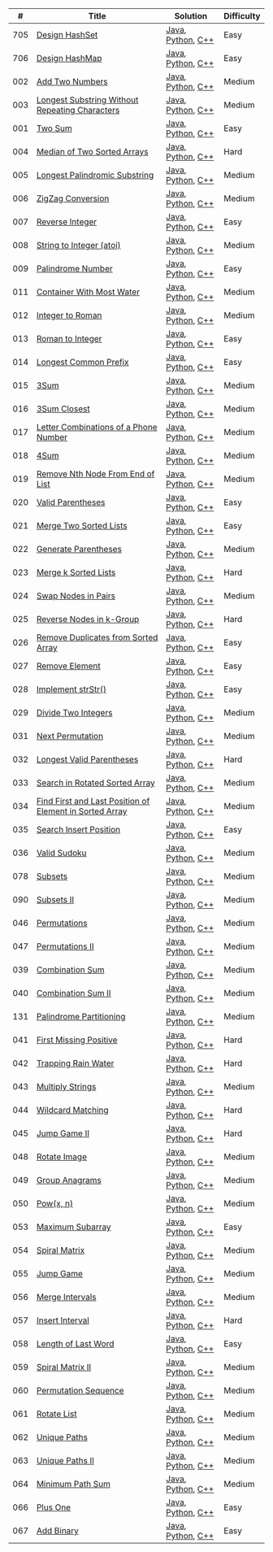
| # | Title | Solution | Difficulty |
|---| ----- | -------- | ---- |
|705|[Design HashSet](https://leetcode.com/problems/design-hashset)|[Java](./algorithms/java/src/_001_705_DesignHashSet/Solutions.java), [Python](./algorithms/python/_001_705_DesignHashSet/Solutions.py), [C++](./algorithms/cpp/_001_705_DesignHashSet/Solutions.cpp)|Easy|
|706|[Design HashMap](https://leetcode.com/problems/design-hashmap)|[Java](./algorithms/java/src/_002_706_DesignHashMap/Solutions.java), [Python](./algorithms/python/_002_706_DesignHashMap/Solutions.py), [C++](./algorithms/cpp/_002_706_DesignHashMap/Solutions.cpp)|Easy|
|002|[Add Two Numbers](https://leetcode.com/problems/add-two-numbers)|[Java](./algorithms/java/src/_003_002_AddTwoNumbers/Solutions.java), [Python](./algorithms/python/_003_002_AddTwoNumbers/Solutions.py), [C++](./algorithms/cpp/_003_002_AddTwoNumbers/Solutions.cpp)|Medium|
|003|[Longest Substring Without Repeating Characters](https://leetcode.com/problems/longest-substring-without-repeating-characters)|[Java](./algorithms/java/src/_004_003_LongestSubstringWithoutRepeatingCharacters/Solutions.java), [Python](./algorithms/python/_004_003_LongestSubstringWithoutRepeatingCharacters/Solutions.py), [C++](./algorithms/cpp/_004_003_LongestSubstringWithoutRepeatingCharacters/Solutions.cpp)|Medium|
|001|[Two Sum](https://leetcode.com/problems/two-sum)|[Java](./algorithms/java/src/_005_001_TwoSum/Solutions.java), [Python](./algorithms/python/_005_001_TwoSum/Solutions.py), [C++](./algorithms/cpp/_005_001_TwoSum/Solutions.cpp)|Easy|
|004|[Median of Two Sorted Arrays](https://leetcode.com/problems/median-of-two-sorted-arrays)|[Java](./algorithms/java/src/_006_004_MedianOfTwoSortedArrays/Solutions.java), [Python](./algorithms/python/_006_004_MedianOfTwoSortedArrays/Solutions.py), [C++](./algorithms/cpp/_006_004_MedianOfTwoSortedArrays/Solutions.cpp)|Hard|
|005|[Longest Palindromic Substring](https://leetcode.com/problems/longest-palindromic-substring)|[Java](./algorithms/java/src/_007_005_LongestPalindromicSubstring/Solutions.java), [Python](./algorithms/python/_007_005_LongestPalindromicSubstring/Solutions.py), [C++](./algorithms/cpp/_007_005_LongestPalindromicSubstring/Solutions.cpp)|Medium|
|006|[ZigZag Conversion](https://leetcode.com/problems/zigzag-conversion)|[Java](./algorithms/java/src/_008_006_ZigZagConversion/Solutions.java), [Python](./algorithms/python/_008_006_ZigZagConversion/Solutions.py), [C++](./algorithms/cpp/_008_006_ZigZagConversion/Solutions.cpp)|Medium|
|007|[Reverse Integer](https://leetcode.com/problems/reverse-integer)|[Java](./algorithms/java/src/_009_007_ReverseInteger/Solutions.java), [Python](./algorithms/python/_009_007_ReverseInteger/Solutions.py), [C++](./algorithms/cpp/_009_007_ReverseInteger/Solutions.cpp)|Easy|
|008|[String to Integer (atoi)](https://leetcode.com/problems/string-to-integer-atoi)|[Java](./algorithms/java/src/_010_008_StringtoInteger_atoi/Solutions.java), [Python](./algorithms/python/_010_008_StringtoInteger_atoi/Solutions.py), [C++](./algorithms/cpp/_010_008_StringtoInteger_atoi/Solutions.cpp)|Medium|
|009|[Palindrome Number](https://leetcode.com/problems/palindrome-number)|[Java](./algorithms/java/src/_011_009_PalindromeNumber/Solutions.java), [Python](./algorithms/python/_011_009_PalindromeNumber/Solutions.py), [C++](./algorithms/cpp/_011_009_PalindromeNumber/Solutions.cpp)|Easy|
|011|[Container With Most Water](https://leetcode.com/problems/container-with-most-water)|[Java](./algorithms/java/src/_012_011_ContainerWithMostWater/Solutions.java), [Python](./algorithms/python/_012_011_ContainerWithMostWater/Solutions.py), [C++](./algorithms/cpp/_012_011_ContainerWithMostWater/Solutions.cpp)|Medium|
|012|[Integer to Roman](https://leetcode.com/problems/integer-to-roman)|[Java](./algorithms/java/src/_013_012_IntegertoRoman/Solutions.java), [Python](./algorithms/python/_013_012_IntegertoRoman/Solutions.py), [C++](./algorithms/cpp/_013_012_IntegertoRoman/Solutions.cpp)|Medium|
|013|[Roman to Integer](https://leetcode.com/problems/roman-to-integer)|[Java](./algorithms/java/src/_014_013_RomantoInteger/Solutions.java), [Python](./algorithms/python/_014_013_RomantoInteger/Solutions.py), [C++](./algorithms/cpp/_014_013_RomantoInteger/Solutions.cpp)|Easy|
|014|[Longest Common Prefix](https://leetcode.com/problems/longest-common-prefix)|[Java](./algorithms/java/src/_015_014_LongestCommonPrefix/Solutions.java), [Python](./algorithms/python/_015_014_LongestCommonPrefix/Solutions.py), [C++](./algorithms/cpp/_015_014_LongestCommonPrefix/Solutions.cpp)|Easy|
|015|[3Sum](https://leetcode.com/problems/3sum)|[Java](./algorithms/java/src/_016_015_3Sum/Solutions.java), [Python](./algorithms/python/_016_015_3Sum/Solutions.py), [C++](./algorithms/cpp/_016_015_3Sum/Solutions.cpp)|Medium|
|016|[3Sum Closest](https://leetcode.com/problems/3sum-closest)|[Java](./algorithms/java/src/_017_016_3SumClosest/Solutions.java), [Python](./algorithms/python/_017_016_3SumClosest/Solutions.py), [C++](./algorithms/cpp/_017_016_3SumClosest/Solutions.cpp)|Medium|
|017|[Letter Combinations of a Phone Number](https://leetcode.com/problems/letter-combinations-of-a-phone-number)|[Java](./algorithms/java/src/_018_017_LetterCombinationsOfAPhoneNumber/Solutions.java), [Python](./algorithms/python/_018_017_LetterCombinationsOfAPhoneNumber/Solutions.py), [C++](./algorithms/cpp/_018_017_LetterCombinationsOfAPhoneNumber/Solutions.cpp)|Medium|
|018|[4Sum](https://leetcode.com/problems/4sum)|[Java](./algorithms/java/src/_019_018_4Sum/Solutions.java), [Python](./algorithms/python/_019_018_4Sum/Solutions.py), [C++](./algorithms/cpp/_019_018_4Sum/Solutions.cpp)|Medium|
|019|[Remove Nth Node From End of List](https://leetcode.com/problems/remove-nth-node-from-end-of-list)|[Java](./algorithms/java/src/_020_019_RemoveNthNodeFromEndOfList/Solutions.java), [Python](./algorithms/python/_020_019_RemoveNthNodeFromEndOfList/Solutions.py), [C++](./algorithms/cpp/_020_019_RemoveNthNodeFromEndOfList/Solutions.cpp)|Medium|
|020|[Valid Parentheses](https://leetcode.com/problems/valid-parentheses)|[Java](./algorithms/java/src/_021_020_ValidParentheses/Solutions.java), [Python](./algorithms/python/_021_020_ValidParentheses/Solutions.py), [C++](./algorithms/cpp/_021_020_ValidParentheses/Solutions.cpp)|Easy|
|021|[Merge Two Sorted Lists](https://leetcode.com/problems/merge-two-sorted-lists)|[Java](./algorithms/java/src/_022_021_MergeTwoSortedLists/Solutions.java), [Python](./algorithms/python/_022_021_MergeTwoSortedLists/Solutions.py), [C++](./algorithms/cpp/_022_021_MergeTwoSortedLists/Solutions.cpp)|Easy|
|022|[Generate Parentheses](https://leetcode.com/problems/generate-parentheses)|[Java](./algorithms/java/src/_023_022_GenerateParentheses/Solutions.java), [Python](./algorithms/python/_023_022_GenerateParentheses/Solutions.py), [C++](./algorithms/cpp/_023_022_GenerateParentheses/Solutions.cpp)|Medium|
|023|[Merge k Sorted Lists](https://leetcode.com/problems/merge-k-sorted-lists)|[Java](./algorithms/java/src/_024_023_MergeKSortedList/Solutions.java), [Python](./algorithms/python/_024_023_MergeKSortedList/Solutions.py), [C++](./algorithms/cpp/_024_023_MergeKSortedList/Solutions.cpp)|Hard|
|024|[Swap Nodes in Pairs](https://leetcode.com/problems/swap-nodes-in-pairs)|[Java](./algorithms/java/src/_025_024_SwapNodesInPairs/Solutions.java), [Python](./algorithms/python/_025_024_SwapNodesInPairs/Solutions.py), [C++](./algorithms/cpp/_025_024_SwapNodesInPairs/Solutions.cpp)|Medium|
|025|[Reverse Nodes in k-Group](https://leetcode.com/problems/reverse-nodes-in-k-group)|[Java](./algorithms/java/src/_026_025_ReverseNodesInK_Group/Solutions.java), [Python](./algorithms/python/_026_025_ReverseNodesInK_Group/Solutions.py), [C++](./algorithms/cpp/_026_025_ReverseNodesInK_Group/Solutions.cpp)|Hard|
|026|[Remove Duplicates from Sorted Array](https://leetcode.com/problems/remove-duplicates-from-sorted-array)|[Java](./algorithms/java/src/_027_026_RemoveDuplicatesFromSortedArray/Solutions.java), [Python](./algorithms/python/_027_026_RemoveDuplicatesFromSortedArray/Solutions.py), [C++](./algorithms/cpp/_027_026_RemoveDuplicatesFromSortedArray/Solutions.cpp)|Easy|
|027|[Remove Element](https://leetcode.com/problems/remove-element)|[Java](./algorithms/java/src/_028_027_RemoveElement/Solutions.java), [Python](./algorithms/python/_028_027_RemoveElement/Solutions.py), [C++](./algorithms/cpp/_028_027_RemoveElement/Solutions.cpp)|Easy|
|028|[Implement strStr()](https://leetcode.com/problems/implement-strstr)|[Java](./algorithms/java/src/_029_028_ImplementstrStr/Solutions.java), [Python](./algorithms/python/_029_028_ImplementstrStr/Solutions.py), [C++](./algorithms/cpp/_029_028_ImplementstrStr/Solutions.cpp)|Easy|
|029|[Divide Two Integers](https://leetcode.com/problems/divide-two-integers)|[Java](./algorithms/java/src/_030_029_DivideTwoIntegers/Solutions.java), [Python](./algorithms/python/_030_029_DivideTwoIntegers/Solutions.py), [C++](./algorithms/cpp/_030_029_DivideTwoIntegers/Solutions.cpp)|Medium|
|031|[Next Permutation](https://leetcode.com/problems/next-permutation)|[Java](./algorithms/java/src/_031_031_NextPermutation/Solutions.java), [Python](./algorithms/python/_031_031_NextPermutation/Solutions.py), [C++](./algorithms/cpp/_031_031_NextPermutation/Solutions.cpp)|Medium|
|032|[Longest Valid Parentheses](https://leetcode.com/problems/longest-valid-parentheses)|[Java](./algorithms/java/src/_032_032_LongestValidParentheses/Solutions.java), [Python](./algorithms/python/_032_032_LongestValidParentheses/Solutions.py), [C++](./algorithms/cpp/_032_032_LongestValidParentheses/Solutions.cpp)|Hard|
|033|[Search in Rotated Sorted Array](https://leetcode.com/problems/search-in-rotated-sorted-array)|[Java](./algorithms/java/src/_033_033_SearchInRotatedSortedArray/Solutions.java), [Python](./algorithms/python/_033_033_SearchInRotatedSortedArray/Solutions.py), [C++](./algorithms/cpp/_033_033_SearchInRotatedSortedArray/Solutions.cpp)|Medium|
|034|[Find First and Last Position of Element in Sorted Array](https://leetcode.com/problems/find-first-and-last-position-of-element-in-sorted-array)|[Java](./algorithms/java/src/_034_034_FindFirstAndLastPositionOfElementInSortedArray/Solutions.java), [Python](./algorithms/python/_034_034_FindFirstAndLastPositionOfElementInSortedArray/Solutions.py), [C++](./algorithms/cpp/_034_034_FindFirstAndLastPositionOfElementInSortedArray/Solutions.cpp)|Medium|
|035|[Search Insert Position](https://leetcode.com/problems/search-insert-position)|[Java](./algorithms/java/src/_035_035_SearchInsertPosition/Solutions.java), [Python](./algorithms/python/_035_035_SearchInsertPosition/Solutions.py), [C++](./algorithms/cpp/_035_035_SearchInsertPosition/Solutions.cpp)|Easy|
|036|[Valid Sudoku](https://leetcode.com/problems/valid-sudoku)|[Java](./algorithms/java/src/_036_036_ValidSudoku/Solutions.java), [Python](./algorithms/python/_036_036_ValidSudoku/Solutions.py), [C++](./algorithms/cpp/_036_036_ValidSudoku/Solutions.cpp)|Medium|
|078|[Subsets](https://leetcode.com/problems/subsets)|[Java](./algorithms/java/src/_037_078_Subsets/Solutions.java), [Python](./algorithms/python/_037_078_Subsets/Solutions.py), [C++](./algorithms/cpp/_037_078_Subsets/Solutions.cpp)|Medium|
|090|[Subsets II](https://leetcode.com/problems/subsets-ii)|[Java](./algorithms/java/src/_038_090_Subsets_II/Solutions.java), [Python](./algorithms/python/_038_090_Subsets_II/Solutions.py), [C++](./algorithms/cpp/_038_090_Subsets_II/Solutions.cpp)|Medium|
|046|[Permutations](https://leetcode.com/problems/permutations)|[Java](./algorithms/java/src/_039_046_Permutations/Solutions.java), [Python](./algorithms/python/_039_046_Permutations/Solutions.py), [C++](./algorithms/cpp/_039_046_Permutations/Solutions.cpp)|Medium|
|047|[Permutations II](https://leetcode.com/problems/permutations-ii)|[Java](./algorithms/java/src/_040_047_Permutations_II/Solutions.java), [Python](./algorithms/python/_040_047_Permutations_II/Solutions.py), [C++](./algorithms/cpp/_040_047_Permutations_II/Solutions.cpp)|Medium|
|039|[Combination Sum](https://leetcode.com/problems/combination-sum)|[Java](./algorithms/java/src/_041_039_CombinationSum/Solutions.java), [Python](./algorithms/python/_041_039_CombinationSum/Solutions.py), [C++](./algorithms/cpp/_041_039_CombinationSum/Solutions.cpp)|Medium|
|040|[Combination Sum II](https://leetcode.com/problems/combination-sum-ii)|[Java](./algorithms/java/src/_042_040_CombinationSumII/Solutions.java), [Python](./algorithms/python/_042_040_CombinationSumII/Solutions.py), [C++](./algorithms/cpp/_042_040_CombinationSumII/Solutions.cpp)|Medium|
|131|[Palindrome Partitioning](https://leetcode.com/problems/palindrome-partitioning)|[Java](./algorithms/java/src/_043_131_PalindromePartitioning/Solutions.java), [Python](./algorithms/python/_043_131_PalindromePartitioning/Solutions.py), [C++](./algorithms/cpp/_043_131_PalindromePartitioning/Solutions.cpp)|Medium|
|041|[First Missing Positive](https://leetcode.com/problems/first-missing-positive)|[Java](./algorithms/java/src/_044_041_FirstMissingPositive/Solutions.java), [Python](./algorithms/python/_044_041_FirstMissingPositive/Solutions.py), [C++](./algorithms/cpp/_044_041_FirstMissingPositive/Solutions.cpp)|Hard|
|042|[Trapping Rain Water](https://leetcode.com/problems/trapping-rain-water)|[Java](./algorithms/java/src/_045_042_TrappingRainWater/Solutions.java), [Python](./algorithms/python/_045_042_TrappingRainWater/Solutions.py), [C++](./algorithms/cpp/_045_042_TrappingRainWater/Solutions.cpp)|Hard|
|043|[Multiply Strings](https://leetcode.com/problems/multiply-strings)|[Java](./algorithms/java/src/_046_043_MultiplyStrings/Solutions.java), [Python](./algorithms/python/_046_043_MultiplyStrings/Solutions.py), [C++](./algorithms/cpp/_046_043_MultiplyStrings/Solutions.cpp)|Medium|
|044|[Wildcard Matching](https://leetcode.com/problems/wildcard-matching)|[Java](./algorithms/java/src/_047_044_WildcardMatching/Solutions.java), [Python](./algorithms/python/_047_044_WildcardMatching/Solutions.py), [C++](./algorithms/cpp/_047_044_WildcardMatching/Solutions.cpp)|Hard|
|045|[Jump Game II](https://leetcode.com/problems/jump-game-ii)|[Java](./algorithms/java/src/_048_045_JumpGameII/Solutions.java), [Python](./algorithms/python/_048_045_JumpGameII/Solutions.py), [C++](./algorithms/cpp/_048_045_JumpGameII/Solutions.cpp)|Hard|
|048|[Rotate Image](https://leetcode.com/problems/rotate-image)|[Java](./algorithms/java/src/_049_048_RotateImage/Solutions.java), [Python](./algorithms/python/_049_048_RotateImage/Solutions.py), [C++](./algorithms/cpp/_049_048_RotateImage/Solutions.cpp)|Medium|
|049|[Group Anagrams](https://leetcode.com/problems/group-anagrams)|[Java](./algorithms/java/src/_050_049_GroupAnagrams/Solutions.java), [Python](./algorithms/python/_050_049_GroupAnagrams/Solutions.py), [C++](./algorithms/cpp/_050_049_GroupAnagrams/Solutions.cpp)|Medium|
|050|[Pow(x, n)](https://leetcode.com/problems/powx-n)|[Java](./algorithms/java/src/_051_050_Pow_x_n/Solutions.java), [Python](./algorithms/python/_051_050_Pow_x_n/Solutions.py), [C++](./algorithms/cpp/_051_050_Pow_x_n/Solutions.cpp)|Medium|
|053|[Maximum Subarray](https://leetcode.com/problems/maximum-subarray)|[Java](./algorithms/java/src/_052_053_MaximumSubarray/Solutions.java), [Python](./algorithms/python/_052_053_MaximumSubarray/Solutions.py), [C++](./algorithms/cpp/_052_053_MaximumSubarray/Solutions.cpp)|Easy|
|054|[Spiral Matrix](https://leetcode.com/problems/spiral-matrix)|[Java](./algorithms/java/src/_053_054_SpiralMatrix/Solutions.java), [Python](./algorithms/python/_053_054_SpiralMatrix/Solutions.py), [C++](./algorithms/cpp/_053_054_SpiralMatrix/Solutions.cpp)|Medium|
|055|[Jump Game](https://leetcode.com/problems/jump-game)|[Java](./algorithms/java/src/_054_055_JumpGame/Solutions.java), [Python](./algorithms/python/_054_055_JumpGame/Solutions.py), [C++](./algorithms/cpp/_054_055_JumpGame/Solutions.cpp)|Medium|
|056|[Merge Intervals](https://leetcode.com/problems/merge-intervals)|[Java](./algorithms/java/src/_055_056_MergeIntervals/Solutions.java), [Python](./algorithms/python/_055_056_MergeIntervals/Solutions.py), [C++](./algorithms/cpp/_055_056_MergeIntervals/Solutions.cpp)|Medium|
|057|[Insert Interval](https://leetcode.com/problems/insert-interval)|[Java](./algorithms/java/src/_056_057_InsertInterval/Solutions.java), [Python](./algorithms/python/_056_057_InsertInterval/Solutions.py), [C++](./algorithms/cpp/_056_057_InsertInterval/Solutions.cpp)|Hard|
|058|[Length of Last Word](https://leetcode.com/problems/length-of-last-word)|[Java](./algorithms/java/src/_057_058_LengthOfLastWord/Solutions.java), [Python](./algorithms/python/_057_058_LengthOfLastWord/Solutions.py), [C++](./algorithms/cpp/_057_058_LengthOfLastWord/Solutions.cpp)|Easy|
|059|[Spiral Matrix II](https://leetcode.com/problems/spiral-matrix-ii)|[Java](./algorithms/java/src/_058_059_SpiralMatrixII/Solutions.java), [Python](./algorithms/python/_058_059_SpiralMatrixII/Solutions.py), [C++](./algorithms/cpp/_058_059_SpiralMatrixII/Solutions.cpp)|Medium|
|060|[Permutation Sequence](https://leetcode.com/problems/permutation-sequence)|[Java](./algorithms/java/src/_059_060_PermutationSequence/Solutions.java), [Python](./algorithms/python/_059_060_PermutationSequence/Solutions.py), [C++](./algorithms/cpp/_059_060_PermutationSequence/Solutions.cpp)|Medium|
|061|[Rotate List](https://leetcode.com/problems/rotate-list)|[Java](./algorithms/java/src/_060_061_RotateList/Solutions.java), [Python](./algorithms/python/_060_061_RotateList/Solutions.py), [C++](./algorithms/cpp/_060_061_RotateList/Solutions.cpp)|Medium|
|062|[Unique Paths](https://leetcode.com/problems/unique-paths)|[Java](./algorithms/java/src/_061_062_Unique_Paths/Solutions.java), [Python](./algorithms/python/_061_062_Unique_Paths/Solutions.py), [C++](./algorithms/cpp/_061_062_Unique_Paths/Solutions.cpp)|Medium|
|063|[Unique Paths II](https://leetcode.com/problems/unique-paths-ii)|[Java](./algorithms/java/src/_062_063_Unique_PathsII/Solutions.java), [Python](./algorithms/python/_062_063_Unique_PathsII/Solutions.py), [C++](./algorithms/cpp/_062_063_Unique_PathsII/Solutions.cpp)|Medium|
|064|[Minimum Path Sum](https://leetcode.com/problems/minimum-path-sum)|[Java](./algorithms/java/src/_063_064_MinimumPathSum/Solutions.java), [Python](./algorithms/python/_063_064_MinimumPathSum/Solutions.py), [C++](./algorithms/cpp/_063_064_MinimumPathSum/Solutions.cpp)|Medium|
|066|[Plus One](https://leetcode.com/problems/plus-one)|[Java](./algorithms/java/src/_064_066_PlusOne/Solutions.java), [Python](./algorithms/python/_064_066_PlusOne/Solutions.py), [C++](./algorithms/cpp/_064_066_PlusOne/Solutions.cpp)|Easy|
|067|[Add Binary](https://leetcode.com/problems/add-binary)|[Java](./algorithms/java/src/_065_067_AddBinary/Solutions.java), [Python](./algorithms/python/_065_067_AddBinary/Solutions.py), [C++](./algorithms/cpp/_065_067_AddBinary/Solutions.cpp)|Easy|
